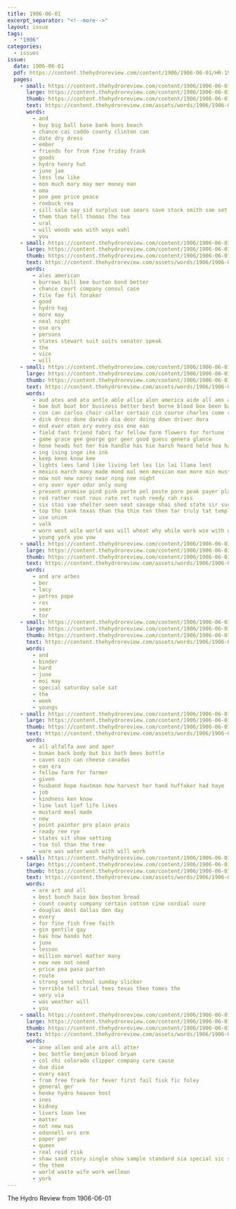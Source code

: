 ```yaml
---
title: 1906-06-01
excerpt_separator: "<!--more-->"
layout: issue
tags:
  - "1906"
categories:
  - issues
issue:
  date: 1906-06-01
  pdf: https://content.thehydroreview.com/content/1906/1906-06-01/HR-1906-06-01.pdf
  pages:
    - small: https://content.thehydroreview.com/content/1906/1906-06-01/small/HR-1906-06-01-01.jpg
      large: https://content.thehydroreview.com/content/1906/1906-06-01/large/HR-1906-06-01-01.jpg
      thumb: https://content.thehydroreview.com/content/1906/1906-06-01/thumbnails/HR-1906-06-01-01.jpg
      text: https://content.thehydroreview.com/assets/words/1906/1906-06-01/HR-1906-06-01-01.txt
      words:
        - and
        - buy big ball base bank bons beach
        - chance cai caddo county clinton can
        - date dry dress
        - ember
        - friends for from fine friday frank
        - goods
        - hydro henry hut
        - june jae
        - less low like
        - mon much mary may mer money man
        - oma
        - poe pee price peace
        - roebuck rea
        - sill sale say sid surplus sue sears save stock smith sae set sos
        - them than tell thomas the tea
        - ural
        - will woods was with ways wahl
        - you
    - small: https://content.thehydroreview.com/content/1906/1906-06-01/small/HR-1906-06-01-02.jpg
      large: https://content.thehydroreview.com/content/1906/1906-06-01/large/HR-1906-06-01-02.jpg
      thumb: https://content.thehydroreview.com/content/1906/1906-06-01/thumbnails/HR-1906-06-01-02.jpg
      text: https://content.thehydroreview.com/assets/words/1906/1906-06-01/HR-1906-06-01-02.txt
      words:
        - ales american
        - burrows bill bee burton bond better
        - chance court company consul case
        - file fae fil foraker
        - good
        - hydro hag
        - more may
        - neal night
        - ose ors
        - persons
        - states stewart suit suits senator speak
        - the
        - vice
        - will
    - small: https://content.thehydroreview.com/content/1906/1906-06-01/small/HR-1906-06-01-03.jpg
      large: https://content.thehydroreview.com/content/1906/1906-06-01/large/HR-1906-06-01-03.jpg
      thumb: https://content.thehydroreview.com/content/1906/1906-06-01/thumbnails/HR-1906-06-01-03.jpg
      text: https://content.thehydroreview.com/assets/words/1906/1906-06-01/HR-1906-06-01-03.txt
      words:
        - aud ates and ata antle able allie alon america aide all ams are ani ater
        - bae but boat bor business better best borne blood box been barry bas bine bowels britain bring brees bolds
        - con can carlos chair caller certain cin course charles come canada chance cata canal cases cose cen cee
        - dick dress done darwin dia door doing down driver dora
        - end ever eten ery every ess ene ean
        - field fant friend fabri far fellow farm flowers for fortune from fran
        - game grace gee george gor geer good guess genera glance
        - hone heads hot her him handle has hie harsh heard held hoa hans happy hen hae hour hover
        - ing ising inge ike ink
        - keep keen know kee
        - lights lees land like living let les lin lai llama lent
        - mexico march many made mond mal men mexican man more min must mutters mis may mere much mail miss
        - now not new nares near ning nee night
        - ory over oyer odor only oung
        - present promise pind pink porte pel poste pore peak payer place pak pie paige pina pauline poe part
        - red rather root rous rate ret rush reedy rah rass
        - six stas sae shelter seen seat savage shai shed state sir such sia stone side suit states senor sell sana sagan sons she short
        - top tho tank texas than tha thie ten then tar truly tat temple tan tec tee tol threats the
        - use union
        - valk
        - worn west wile world was will wheat why while work wie with wisdom worth williams walt ways wit
        - young york you yow
    - small: https://content.thehydroreview.com/content/1906/1906-06-01/small/HR-1906-06-01-04.jpg
      large: https://content.thehydroreview.com/content/1906/1906-06-01/large/HR-1906-06-01-04.jpg
      thumb: https://content.thehydroreview.com/content/1906/1906-06-01/thumbnails/HR-1906-06-01-04.jpg
      text: https://content.thehydroreview.com/assets/words/1906/1906-06-01/HR-1906-06-01-04.txt
      words:
        - and are arbes
        - ber
        - lacy
        - petros pope
        - res
        - seer
        - tor
    - small: https://content.thehydroreview.com/content/1906/1906-06-01/small/HR-1906-06-01-05.jpg
      large: https://content.thehydroreview.com/content/1906/1906-06-01/large/HR-1906-06-01-05.jpg
      thumb: https://content.thehydroreview.com/content/1906/1906-06-01/thumbnails/HR-1906-06-01-05.jpg
      text: https://content.thehydroreview.com/assets/words/1906/1906-06-01/HR-1906-06-01-05.txt
      words:
        - and
        - binder
        - hard
        - june
        - moi may
        - special saturday sale sat
        - the
        - week
        - youngs
    - small: https://content.thehydroreview.com/content/1906/1906-06-01/small/HR-1906-06-01-06.jpg
      large: https://content.thehydroreview.com/content/1906/1906-06-01/large/HR-1906-06-01-06.jpg
      thumb: https://content.thehydroreview.com/content/1906/1906-06-01/thumbnails/HR-1906-06-01-06.jpg
      text: https://content.thehydroreview.com/assets/words/1906/1906-06-01/HR-1906-06-01-06.txt
      words:
        - all alfalfa ave and aper
        - buman back body but bis both bees bottle
        - caven coin can cheese canadas
        - ean era
        - fellow farm for farmer
        - given
        - husband hope hautman how harvest her hand huffaker had haye
        - job
        - kindness ken know
        - line last lief life likes
        - mustard meal made
        - new
        - point painter pro plain prais
        - ready ree rye
        - states sit shoe setting
        - tse tol than the tree
        - ware was water wash with will work
    - small: https://content.thehydroreview.com/content/1906/1906-06-01/small/HR-1906-06-01-07.jpg
      large: https://content.thehydroreview.com/content/1906/1906-06-01/large/HR-1906-06-01-07.jpg
      thumb: https://content.thehydroreview.com/content/1906/1906-06-01/thumbnails/HR-1906-06-01-07.jpg
      text: https://content.thehydroreview.com/assets/words/1906/1906-06-01/HR-1906-06-01-07.txt
      words:
        - are art and all
        - best bunch baie box boston bread
        - count county company certain cotton cine cordial cure
        - douglas dest dallas den day
        - every
        - for fine fish free faith
        - gin gentile gay
        - has how hands hot
        - june
        - lesson
        - million marvel matter many
        - new nee not need
        - price pea pasa parton
        - route
        - strong send school sunday slicker
        - terrible tell trial tees texas then tomes the
        - very via
        - was weather will
        - you
    - small: https://content.thehydroreview.com/content/1906/1906-06-01/small/HR-1906-06-01-08.jpg
      large: https://content.thehydroreview.com/content/1906/1906-06-01/large/HR-1906-06-01-08.jpg
      thumb: https://content.thehydroreview.com/content/1906/1906-06-01/thumbnails/HR-1906-06-01-08.jpg
      text: https://content.thehydroreview.com/assets/words/1906/1906-06-01/HR-1906-06-01-08.txt
      words:
        - anne allen and ale arm all atter
        - bec bottle benjamin blood bryan
        - col chi colorado clipper company cure cause
        - due dise
        - every east
        - from free frank for fever first fail fisk fic foley
        - general ger
        - henke hydro heaven host
        - ines
        - kidney
        - livers loan lee
        - matter
        - not new nas
        - odonnell ors orm
        - paper per
        - queen
        - real reid risk
        - shaw sand story single show sample standard sia special sic sot sane
        - the them
        - world waste wife work wellman
        - york
---
```


The Hydro Review from 1906-06-01

<!--more-->

